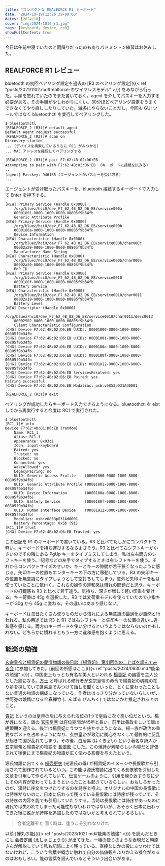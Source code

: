 ```yaml
---
title: "コンパクトな REALFORCE R1 キーボード"
date: "2024-10-19T12:26:39+09:00"
dates: [2024/10]
cover: "img/2024/1019_r1.jpg"
tags: [keyboard, device, noh]
showFullContent: true
---
```


今日は午前中寝ていたのと雨降りだったのもありバドミントン練習はお休みした。

## REALFORCE R1 レビュー

bluetooth の初回ペアリング設定を過去の [R3 のペアリング設定]({{< ref "posts/2021/1102.md#realforce-のワイヤレスモデル" >}}) をみながら行った。手順を忘れていたのでまた書いておく。agent を介してパスキーを入力する必要がある。その手順が少しわかりにくい。30分ほどペアリング設定をうまくできなくてやり直ししたりしていた。滅多にやらないことだし。今回も GUI ツールではなく bluetoothctl を実行してペアリングした。

```
$ bluetoothctl
[REALFORCE_2 (R3)]# default-agent
Default agent request successful
[REALFORCE_2 (R3)]# scan on
Discovery started
... (デバイスを検索しているうちに RC1 がみつかる)
... MAC アドレスを確認してペアリングする

[REALFORCE_2 (R3)]# pair F7:62:4B:02:D6:EB
Attempting to pair with F7:62:4B:02:D6:EB  (キーボードに接続を試みる)
..
[agent] Passkey: 946185 (エージェントがパスキーを受け取る)
...
```

エージェントが受け取ったパスキーを、bluetooth 接続するキーボードで入力して Enter を押下する。

```
[NEW] Primary Service (Handle 0x0000)
	/org/bluez/hci0/dev_F7_62_4B_02_D6_EB/service000a
	00001801-0000-1000-8000-00805f9b34fb
	Generic Attribute Profile
[NEW] Primary Service (Handle 0x0000)
	/org/bluez/hci0/dev_F7_62_4B_02_D6_EB/service000b
	0000180a-0000-1000-8000-00805f9b34fb
	Device Information
[NEW] Characteristic (Handle 0x0000)
	/org/bluez/hci0/dev_F7_62_4B_02_D6_EB/service000b/char000c
	00002a29-0000-1000-8000-00805f9b34fb
	Manufacturer Name String
[NEW] Characteristic (Handle 0x0000)
	/org/bluez/hci0/dev_F7_62_4B_02_D6_EB/service000b/char000e
	00002a50-0000-1000-8000-00805f9b34fb
	PnP ID
[NEW] Primary Service (Handle 0x0000)
	/org/bluez/hci0/dev_F7_62_4B_02_D6_EB/service0010
	0000180f-0000-1000-8000-00805f9b34fb
	Battery Service
[NEW] Characteristic (Handle 0x0000)
	/org/bluez/hci0/dev_F7_62_4B_02_D6_EB/service0010/char0011
	00002a19-0000-1000-8000-00805f9b34fb
	Battery Level
[NEW] Descriptor (Handle 0x0000)
	/org/bluez/hci0/dev_F7_62_4B_02_D6_EB/service0010/char0011/desc0013
	00002902-0000-1000-8000-00805f9b34fb
	Client Characteristic Configuration
[CHG] Device F7:62:4B:02:D6:EB UUIDs: 00001800-0000-1000-8000-00805f9b34fb
[CHG] Device F7:62:4B:02:D6:EB UUIDs: 00001801-0000-1000-8000-00805f9b34fb
[CHG] Device F7:62:4B:02:D6:EB UUIDs: 0000180a-0000-1000-8000-00805f9b34fb
[CHG] Device F7:62:4B:02:D6:EB UUIDs: 0000180f-0000-1000-8000-00805f9b34fb
[CHG] Device F7:62:4B:02:D6:EB UUIDs: 00001812-0000-1000-8000-00805f9b34fb
[CHG] Device F7:62:4B:02:D6:EB ServicesResolved: yes
[CHG] Device F7:62:4B:02:D6:EB Paired: yes
Pairing successful
[CHG] Device F7:62:4B:02:D6:EB Modalias: usb:v0853p031Ad0001
...
[REALFORCE_2 (R3)]# exit
```

ペアリングが成功したらキーボード入力できるようになる。bluetoothctl を eixt してから再実行すると今度は RC1 で実行された。

```
$ bluetoothctl
[RC1_1]# info
Device F7:62:4B:01:D6:EB (random)
	Name: RC1_1
	Alias: RC1_1
	Appearance: 0x03c1
	Icon: input-keyboard
	Paired: yes
	Trusted: no
	Blocked: no
	Connected: yes
	WakeAllowed: yes
	LegacyPairing: no
	UUID: Generic Access Profile    (00001800-0000-1000-8000-00805f9b34fb)
	UUID: Generic Attribute Profile (00001801-0000-1000-8000-00805f9b34fb)
	UUID: Device Information        (0000180a-0000-1000-8000-00805f9b34fb)
	UUID: Battery Service           (0000180f-0000-1000-8000-00805f9b34fb)
	UUID: Human Interface Device    (00001812-0000-1000-8000-00805f9b34fb)
	Modalias: usb:v0853p031Ad0001
	Battery Percentage: 0x5b (91)
[RC1_1]# trust 
[CHG] Device F7:62:4B:02:D6:EB Trusted: yes
```

この日記を R1 のキーボードで書いている。R3 と比べてたしかにコンパクトで軽い。キーボードを持ち運びするならよさそう。R3 と比べて右シフトキーが小さいのでその隣にある PgUp キーをタイプミスしてしまう。私は左右両方のシフトキーを使う。!記号などの左手でタイプするときは右シフトキーを使う。それからコンパクトサイズのせいか、キーとキーの隙間が若干狭くなったように感じる。矢印キーの位置もエンターキーの下の方に移動している。R3 の矢印キーの位置を無意識にタイプしようとして空打ちしてしまう。意外と矢印キーを私は使っていたことに気付く。これらの操作の違和感は慣れの問題だと思う。キーボードの打鍵感も R3 と比べて若干違う。気持ち、深さが増して軽い印象を受ける。キー荷重は 45g を選択した。R3 では変荷重モデルを使っていたので小指キーが 30g から 45g に変わる。その違いはあまり感じない。

キーボードは毎日たくさん使うものだから慣れによる無意識の最適化が自然と行われる。私の用途では R3 と R1 では右シフトキーと矢印キーの位置の違いに違和感を感じる。両方のキーボードを使い分けるというようにはならないのかもしれない。どちらかに慣れるともう一方に違和感を抱くように思える。

## 能楽の勉強

[玄宗皇帝と楊貴妃の愛情物語の後日談《楊貴妃》 第41回能のことばを読んでみる会](https://nohgaku-kyodo.com/repertoire/yondemiru-yohkihi20241019) に参加してきた。[前回の所感はここ]({{< ref "posts/2024/0630.md#能楽の勉強" >}}) 。中国史上もっとも有名な美人といわれる [楊貴妃](https://ja.wikipedia.org/wiki/%E6%A5%8A%E8%B2%B4%E5%A6%83) の幽霊を主人公とした能になる。[方士](https://ja.wikipedia.org/wiki/%E6%96%B9%E5%A3%AB) と呼ばれる修行者が玄宗皇帝の命令で楊貴妃の魂魄の在り処を探していて蓬莱島でみつけて話しを聞くといった、とくに変わったこともない普通の物語の構成になっている。作者ははっきり分かっていないらしいが、世阿弥の娘婿になる金春禅竹 (こんぱる ぜんちく) ではないかと推定されるとのこと。

[貴妃](https://ja.wikipedia.org/wiki/%E8%B2%B4%E5%A6%83) というのは皇帝の后に与えられる位の1つで皇后に次ぐ高い位だという。楊が姓になる。唐の [玄宗皇帝](https://ja.wikipedia.org/wiki/%E7%8E%84%E5%AE%97_(%E5%94%90)) は在位期間が45年と長い。前半は善政をしいて唐は絶頂期を迎える。後半は楊貴妃にうつつを抜かすようになる。楊一族が政治の重要なポストを占めるようになり、玄宗皇帝が政治に関心をなくして最終的に反乱が起きて国が乱れてしまう。その後、白居易 (はくきょい) という著名な詩人が玄宗皇帝と楊貴妃の物語を [長恨歌](https://ja.wikipedia.org/wiki/%E9%95%B7%E6%81%A8%E6%AD%8C) にした。この漢詩が素晴らしい内容だと評価されて後世にまで楊貴妃の物語が広く伝わる影響を与えたという。

源氏物語に出てくる [桐壺更衣](https://ja.wikipedia.org/wiki/%E6%A1%90%E5%A3%BA%E6%9B%B4%E8%A1%A3) (光源氏の母) が楊貴妃のイメージや長恨歌から引用されて創作されているという。この能は源氏物語に出てくる長恨歌を引用した文章を引用して作られてもいて、伝言ゲームのように、引用を繰り返すうちに少しその内容が変わってしまうといったことも起きているらしい。おもしろかったのが、漢詩に序文をつけたりするのを詩序と呼ぶ。オリジナルの中国の長恨歌には詩序がないのに、日本に伝わって残っている長恨歌には詩序が残っていて、その詩序の内容を能でも引用していたりする。当時は長恨歌には詩序があったのに現代では失われてしまった可能性もないわけではないが、おそらく日本に伝わってきた後に誰かが詩序を追加したのではないかと考えられているらしい。

> 会者定離ぞと 聞く時は、逢うこそ別れなりけれ

以前 [蝉丸の能]({{< ref "posts/2023/1021.md#能楽の勉強" >}}) を読んだときにも [会者定離 (えしゃじょうり)](https://ja.wikipedia.org/wiki/%E4%BC%9A%E8%80%85%E5%AE%9A%E9%9B%A2) が出てきた。一種の悟りのような表現だと朝原さんが解説していて私も記憶によく残っている。直接なにかの役に立つわけではないけれど、こういう言葉や概念に触れて自分の価値観をふりかえる機会があるのはおもしろい。能の言葉を読んでいるとそういう出会いがある。
